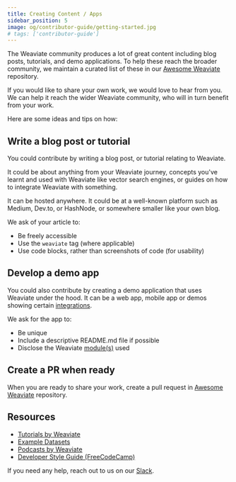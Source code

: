```yaml
---
title: Creating Content / Apps
sidebar_position: 5
image: og/contributor-guide/getting-started.jpg
# tags: ['contributor-guide']
---
```

The Weaviate community produces a lot of great content including blog posts, tutorials, and demo applications. To help these reach the broader community, we maintain a curated list of these in our [Awesome Weaviate](https://github.com/weaviate/awesome-weaviate) repository. 

If you would like to share your own work, we would love to hear from you. We can help it reach the wider Weaviate community, who will in turn benefit from your work. 

Here are some ideas and tips on how:

## Write a blog post or tutorial

You could contribute by writing a blog post, or tutorial relating to Weaviate. 

It could be about anything from your Weaviate journey, concepts you've learnt and used with Weaviate like vector search engines, or guides on how to integrate Weaviate with something. 

It can be hosted anywhere. It could be at a well-known platform such as Medium, Dev.to, or HashNode, or somewhere smaller like your own blog.

We ask of your article to:

* Be freely accessible
* Use the `weaviate` tag (where applicable)
* Use code blocks, rather than screenshots of code (for usability)

## Develop a demo app

<!-- TODO: When use cases are ready, add a link on top of integrations -->
You could also contribute by creating a demo application that uses Weaviate under the hood. It can be a web app, mobile app or demos showing certain [integrations](/developers/weaviate/more-resources/example-use-cases.md).

We ask for the app to:

* Be unique
* Include a descriptive README.md file if possible
* Disclose the Weaviate [module(s)](/developers/weaviate/modules/index.md) used

## Create a PR when ready

When you are ready to share your work, create a pull request in [Awesome Weaviate](https://github.com/weaviate/awesome-weaviate) repository.

## Resources

* [Tutorials by Weaviate](/developers/weaviate/tutorials/index.md)
* [Example Datasets](/developers/weaviate/more-resources/example-datasets.md)
* [Podcasts by Weaviate](/podcast)
* [Developer Style Guide (FreeCodeCamp)](https://www.freecodecamp.org/news/developer-news-style-guide/)

If you need any help, reach out to us on our [Slack](https://weaviate.slack.com/).
